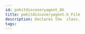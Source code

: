 ```yaml
---
id: pokitdiscoveryagent_8h
title: pokitdiscoveryagent.h File
description: Declares the  class.
tags:
---
```

